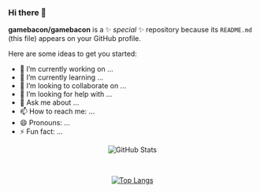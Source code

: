 


### Hi there 👋
**gamebacon/gamebacon** is a ✨ _special_ ✨ repository because its `README.md` (this file) appears on your GitHub profile.

Here are some ideas to get you started:

- 🔭 I’m currently working on ...
- 🌱 I’m currently learning ...
- 👯 I’m looking to collaborate on ...
- 🤔 I’m looking for help with ...
- 💬 Ask me about ...
- 📫 How to reach me: ...
- 😄 Pronouns: ...
- ⚡ Fun fact: ...
<!---->

<div align="center">
 
![GitHub Stats](https://github-readme-stats.vercel.app/api?username=gamebacon&theme=radical)
 
 <br>
 
[![Top Langs](https://github-readme-stats.vercel.app/api/top-langs/?username=gamebacon&layout=compact)](https://github.com/anuraghazra/github-readme-stats)
